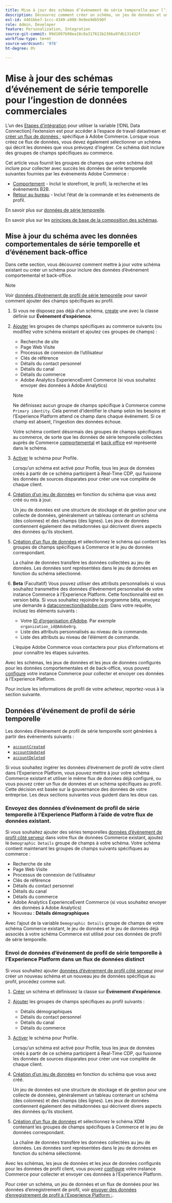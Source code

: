 ```yaml
---
title: Mise à jour des schémas d’événement de série temporelle pour l’ingestion de données commerciales
description: Découvrez comment créer un schéma, un jeu de données et un flux de données pour collecter et envoyer des données d’événement de série temporelle pour l’ingestion de données Commerce.
exl-id: 4401bbe7-1ccc-4349-a998-9e9ee9db590f
role: Admin, Developer
feature: Personalization, Integration
source-git-commit: 99d1097b98ea18c8a317613b2366a97db131432f
workflow-type: tm+mt
source-wordcount: '978'
ht-degree: 0%

---
```


# Mise à jour des schémas d’événement de série temporelle pour l’ingestion de données commerciales

L’un des [Etapes d’intégration](overview.md#onboarding-steps) pour utiliser la variable [!DNL Data Connection] l’extension est pour accéder à l’espace de travail datastream et [créer un flux de données ;](https://experienceleague.adobe.com/docs/experience-platform/datastreams/overview.html) spécifique à Adobe Commerce. Lorsque vous créez ce flux de données, vous devez également sélectionner un schéma qui décrit les données que vous prévoyez d’ingérer. Ce schéma doit inclure des groupes de champs spécifiques au commerce.

Cet article vous fournit les groupes de champs que votre schéma doit inclure pour collecter avec succès les données de série temporelle suivantes fournies par les événements Adobe Commerce :

- [Comportement](events.md) - Inclut le storefront, le profil, la recherche et les événements B2B.
- [Retour au bureau](events-backoffice.md) - Inclut l’état de la commande et les événements de profil.

En savoir plus sur [données de série temporelle](data-ingestion.md).

En savoir plus sur les [principes de base de la composition des schémas](https://experienceleague.adobe.com/docs/experience-platform/xdm/schema/composition.html).

## Mise à jour du schéma avec les données comportementales de série temporelle et d’événement back-office

Dans cette section, vous découvrez comment mettre à jour votre schéma existant ou créer un schéma pour inclure des données d’événement comportemental et back-office.

>[!NOTE]
>
>Voir [données d’événement de profil de série temporelle](#time-series-profile-event-data) pour savoir comment ajouter des champs spécifiques au profil.

1. Si vous ne disposez pas déjà d’un schéma, [create](https://experienceleague.adobe.com/docs/experience-platform/xdm/ui/resources/schemas.html#create) une avec la classe définie sur **Événement d’expérience**.

1. [Ajouter](https://experienceleague.adobe.com/docs/experience-platform/xdm/ui/resources/schemas.html#add-field-groups) les groupes de champs spécifiques au commerce suivants (ou modifiez votre schéma existant et ajoutez ces groupes de champs) :

   - Recherche de site
   - Page Web Visite
   - Processus de connexion de l’utilisateur
   - Clés de référence
   - Détails du contact personnel
   - Détails du canal
   - Détails du commerce
   - Adobe Analytics ExperienceEvent Commerce (si vous souhaitez envoyer des données à Adobe Analytics)

   >[!NOTE]
   >
   > Ne définissez aucun groupe de champs spécifique à Commerce comme `Primary identity`. Cela permet d’identifier le champ selon les besoins et l’Experience Platform attend ce champ dans chaque événement. Si ce champ est absent, l’ingestion des données échoue.

   Votre schéma contient désormais des groupes de champs spécifiques au commerce, de sorte que les données de série temporelle collectées auprès de Commerce [comportemental](events.md) et [back office](events-backoffice.md) est représenté dans le schéma.

1. [Activer](https://experienceleague.adobe.com/docs/experience-platform/xdm/ui/resources/schemas.html#profile) le schéma pour Profile.

   Lorsqu’un schéma est activé pour Profile, tous les jeux de données créés à partir de ce schéma participent à Real-Time CDP, qui fusionne les données de sources disparates pour créer une vue complète de chaque client.

1. [Création d’un jeu de données](https://experienceleague.adobe.com/docs/platform-learn/implement-mobile-sdk/experience-cloud/platform.html#create-a-dataset) en fonction du schéma que vous avez créé ou mis à jour.

   Un jeu de données est une structure de stockage et de gestion pour une collecte de données, généralement un tableau contenant un schéma (des colonnes) et des champs (des lignes). Les jeux de données contiennent également des métadonnées qui décrivent divers aspects des données qu’ils stockent.

1. [Création d’un flux de données](https://experienceleague.adobe.com/docs/experience-platform/datastreams/overview.html) et sélectionnez le schéma qui contient les groupes de champs spécifiques à Commerce et le jeu de données correspondant.

   La chaîne de données transfère les données collectées au jeu de données. Les données sont représentées dans le jeu de données en fonction du schéma sélectionné.

1. **Beta** (Facultatif) Vous pouvez utiliser des attributs personnalisés si vous souhaitez transmettre des données d’événement personnalisé de votre instance Commerce à l’Experience Platform. Cette fonctionnalité est en version bêta. Si vous souhaitez rejoindre le programme bêta, envoyez une demande à [dataconnection@adobe.com](mailto:dataconnection@adobe.com). Dans votre requête, incluez les éléments suivants :

   - Votre [ID d’organisation d’Adobe](https://experienceleague.adobe.com/docs/core-services/interface/administration/organizations.html#concept_EA8AEE5B02CF46ACBDAD6A8508646255). Par exemple `organization_id@AdobeOrg`.
   - Liste des attributs personnalisés au niveau de la commande.
   - Liste des attributs au niveau de l’élément de commande.

   L’équipe Adobe Commerce vous contactera pour plus d’informations et pour connaître les étapes suivantes.

Avec les schémas, les jeux de données et les jeux de données configurés pour les données comportementales et de back-office, vous pouvez [configure](connect-data.md#data-collection) votre instance Commerce pour collecter et envoyer ces données à l’Experience Platform.

Pour inclure les informations de profil de votre acheteur, reportez-vous à la section suivante.

## Données d’événement de profil de série temporelle

Les données d’événement de profil de série temporelle sont générées à partir des événements suivants :

- [`accountCreated`](events-backoffice.md#accountcreated)
- [`accountUpdated`](events-backoffice.md#accountupdated)
- [`accountDeleted`](events-backoffice.md#accountdeleted)

Si vous souhaitez ingérer les données d’événement de profil de votre client dans l’Experience Platform, vous pouvez mettre à jour votre schéma Commerce existant et utiliser le même flux de données déjà configuré, ou vous pouvez créer un flux de données et un schéma spécifiques au profil. Cette décision est basée sur la gouvernance des données de votre entreprise. Les deux sections suivantes vous guident dans les deux cas.

### Envoyez des données d’événement de profil de série temporelle à l’Experience Platform à l’aide de votre flux de données existant.

Si vous souhaitez ajouter des séries temporelles [données d’événement de profil côté serveur](events-backoffice.md#customer-profile-events-server-side) dans votre flux de données Commerce existant, ajoutez le `Demographic Details` groupe de champs à votre schéma. Votre schéma contient maintenant les groupes de champs suivants spécifiques au commerce :

- Recherche de site
- Page Web Visite
- Processus de connexion de l’utilisateur
- Clés de référence
- Détails du contact personnel
- Détails du canal
- Détails du commerce
- Adobe Analytics ExperienceEvent Commerce (si vous souhaitez envoyer des données à Adobe Analytics)
- Nouveau : **Détails démographiques**

Avec l’ajout de la variable `Demographic Details` groupe de champs de votre schéma Commerce existant, le jeu de données et le jeu de données déjà associés à votre schéma Commerce est utilisé pour ces données de profil de série temporelle.

### Envoi de données d’événement de profil de série temporelle à l’Experience Platform dans un flux de données distinct

Si vous souhaitez ajouter [données d’événement de profil côté serveur](events-backoffice.md#customer-profile-events-server-side) pour créer un nouveau schéma et un nouveau jeu de données spécifique au profil, procédez comme suit.

1. [Créer](https://experienceleague.adobe.com/docs/experience-platform/xdm/ui/resources/schemas.html#create) un schéma et définissez la classe sur **Événement d’expérience**.

1. [Ajouter](https://experienceleague.adobe.com/docs/experience-platform/xdm/ui/resources/schemas.html#add-field-groups) les groupes de champs spécifiques au profil suivants :

   - Détails démographiques
   - Détails du contact personnel
   - Détails du canal
   - Détails du commerce

1. [Activer](https://experienceleague.adobe.com/docs/experience-platform/xdm/ui/resources/schemas.html#profile) le schéma pour Profile.

   Lorsqu’un schéma est activé pour Profile, tous les jeux de données créés à partir de ce schéma participent à Real-Time CDP, qui fusionne les données de sources disparates pour créer une vue complète de chaque client.

1. [Création d’un jeu de données](https://experienceleague.adobe.com/docs/platform-learn/implement-mobile-sdk/experience-cloud/platform.html#create-a-dataset) en fonction du schéma que vous avez créé.

   Un jeu de données est une structure de stockage et de gestion pour une collecte de données, généralement un tableau contenant un schéma (des colonnes) et des champs (des lignes). Les jeux de données contiennent également des métadonnées qui décrivent divers aspects des données qu’ils stockent.

1. [Création d’un flux de données](https://experienceleague.adobe.com/docs/experience-platform/datastreams/overview.html) et sélectionnez le schéma XDM contenant les groupes de champs spécifiques à Commerce et le jeu de données correspondant.

   La chaîne de données transfère les données collectées au jeu de données. Les données sont représentées dans le jeu de données en fonction du schéma sélectionné.

Avec les schémas, les jeux de données et les jeux de données configurés pour les données de profil client, vous pouvez [configure](connect-data.md#data-collection) votre instance Commerce pour collecter et envoyer ces données à l’Experience Platform.

Pour créer un schéma, un jeu de données et un flux de données pour les données d’enregistrement de profil, voir [envoyer des données d’enregistrement de profil à l’Experience Platform ;](profile-data.md).
